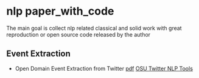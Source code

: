# nlp paper_with_code
The main goal is collect nlp related classical and solid work with great reproduction or open source code released by the author

## Event Extraction
* Open Domain Event Extraction from Twitter  [pdf](http://citeseerx.ist.psu.edu/viewdoc/download?doi=10.1.1.481.6809&rep=rep1&type=pdf)
[OSU Twitter NLP Tools](https://github.com/aritter/twitter_nlp)
